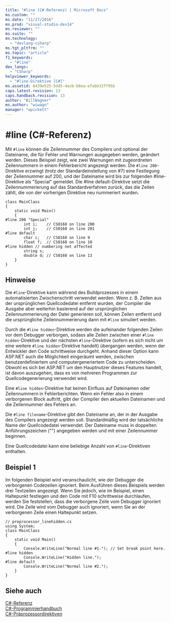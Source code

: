 ```yaml
---
title: "#line (C#-Referenz) | Microsoft Docs"
ms.custom: ""
ms.date: "11/17/2016"
ms.prod: "visual-studio-dev14"
ms.reviewer: ""
ms.suite: ""
ms.technology: 
  - "devlang-csharp"
ms.tgt_pltfrm: ""
ms.topic: "article"
f1_keywords: 
  - "#line"
dev_langs: 
  - "CSharp"
helpviewer_keywords: 
  - "#line-Direktive [C#]"
ms.assetid: 6439e525-5dd5-4acb-b8ea-efabb32ff95b
caps.latest.revision: 13
caps.handback.revision: 13
author: "BillWagner"
ms.author: "wiwagn"
manager: "wpickett"
---
```

# #line (C#-Referenz)
Mit `#line` können die Zeilennummer des Compilers und optional der Dateiname, die für Fehler und Warnungen ausgegeben werden, geändert werden.  Dieses Beispiel zeigt, wie zwei Warnungen mit zugeordneten Zeilennummern in einem Fehlerbericht angezeigt werden.  Die `#line 200`\-Direktive erzwingt \(trotz der Standardeinstellung von \#7\) eine Festlegung der Zeilennummer auf 200, und der Dateiname wird bis zur folgenden \#line\-Direktive als "Special" gemeldet.  Die \#line default\-Direktive setzt die Zeilennummerierung auf das Standardverfahren zurück, das die Zeilen zählt, die von der vorherigen Direktive neu nummeriert wurden.  
  
```  
class MainClass  
{  
    static void Main()  
    {  
#line 200 "Special"  
        int i;    // CS0168 on line 200  
        int j;    // CS0168 on line 201  
#line default  
        char c;   // CS0168 on line 9  
        float f;  // CS0168 on line 10  
#line hidden // numbering not affected  
        string s;   
        double d; // CS0168 on line 13  
    }  
}  
```  
  
## Hinweise  
 Die `#line`\-Direktive kann während des Buildprozesses in einem automatisierten Zwischenschritt verwendet werden.  Wenn z. B. Zeilen aus der ursprünglichen Quellcodedatei entfernt wurden, der Compiler die Ausgabe aber weiterhin basierend auf der ursprünglichen Zeilennummerierung der Datei generieren soll, können Zeilen entfernt und die ursprüngliche Zeilennummerierung dann mit `#line` simuliert werden.  
  
 Durch die `#line hidden`\-Direktive werden die aufeinander folgenden Zeilen vor dem Debugger verborgen, sodass alle Zeilen zwischen einer `#line hidden`\-Direktive und der nächsten `#line`\-Direktive \(sofern es sich nicht um eine weitere `#line hidden`\-Direktive handelt\) übergangen werden, wenn der Entwickler den Code schrittweise durchgeht.  Anhand dieser Option kann ASP.NET auch die Möglichkeit eingeräumt werden, zwischen benutzerdefiniertem und computergeneriertem Code zu unterscheiden.  Obwohl es sich bei ASP.NET um den Hauptnutzer dieses Features handelt, ist davon auszugehen, dass es von mehreren Programmen zur Quellcodegenerierung verwendet wird.  
  
 Eine `#line hidden`\-Direktive hat keinen Einfluss auf Dateinamen oder Zeilennummern in Fehlerberichten.  Wenn ein Fehler also in einem verborgenen Block auftritt, gibt der Compiler den aktuellen Dateinamen und die Zeilennummer des Fehlers an.  
  
 Die `#line filename`\-Direktive gibt den Dateiname an, der in der Ausgabe des Compilers angezeigt werden soll.  Standardmäßig wird der tatsächliche Name der Quellcodedatei verwendet.  Der Dateiname muss in doppelten Anführungszeichen \(""\) angegeben werden und mit einer Zeilennummer beginnen.  
  
 Eine Quellcodedatei kann eine beliebige Anzahl von `#line`\-Direktiven enthalten.  
  
## Beispiel 1  
 Im folgenden Beispiel wird veranschaulicht, wie der Debugger die verborgenen Codezeilen ignoriert.  Beim Ausführen dieses Beispiels werden drei Textzeilen angezeigt.  Wenn Sie jedoch, wie im Beispiel, einen Haltepunkt festlegen und den Code mit F10 schrittweise durchlaufen, werden Sie feststellen, dass die verborgene Zeile vom Debugger ignoriert wird.  Die Zeile wird vom Debugger auch ignoriert, wenn Sie an der verborgenen Zeile einen Haltepunkt setzen.  
  
```  
// preprocessor_linehidden.cs  
using System;  
class MainClass   
{  
    static void Main()   
    {  
        Console.WriteLine("Normal line #1."); // Set break point here.  
#line hidden  
        Console.WriteLine("Hidden line.");  
#line default  
        Console.WriteLine("Normal line #2.");  
    }  
}  
```  
  
## Siehe auch  
 [C\#\-Referenz](../../../csharp/language-reference/index.md)   
 [C\#\-Programmierhandbuch](../../../csharp/programming-guide/index.md)   
 [C\#\-Präprozessordirektiven](../../../csharp/language-reference/preprocessor-directives/index.md)